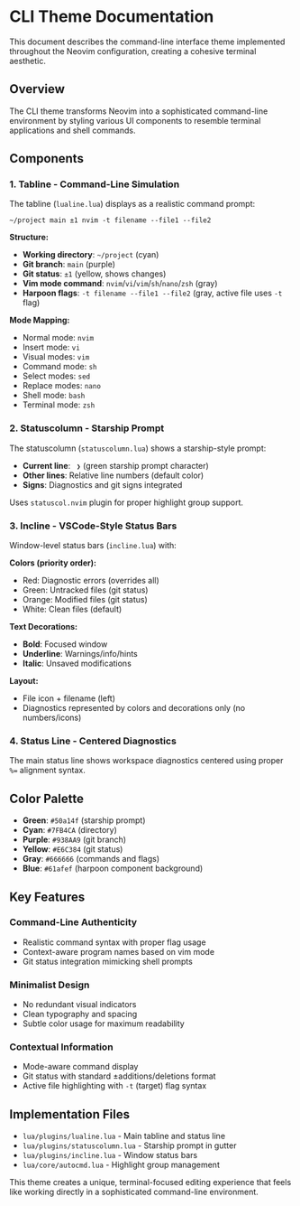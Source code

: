 # CLI Theme Documentation

This document describes the command-line interface theme implemented throughout the Neovim configuration, creating a cohesive terminal aesthetic.

## Overview

The CLI theme transforms Neovim into a sophisticated command-line environment by styling various UI components to resemble terminal applications and shell commands.

## Components

### 1. Tabline - Command-Line Simulation

The tabline (`lualine.lua`) displays as a realistic command prompt:

```
~/project main ±1 nvim -t filename --file1 --file2
```

**Structure:**
- **Working directory**: `~/project` (cyan)
- **Git branch**: `main` (purple) 
- **Git status**: `±1` (yellow, shows changes)
- **Vim mode command**: `nvim`/`vi`/`vim`/`sh`/`nano`/`zsh` (gray)
- **Harpoon flags**: `-t filename --file1 --file2` (gray, active file uses `-t` flag)

**Mode Mapping:**
- Normal mode: `nvim`
- Insert mode: `vi` 
- Visual modes: `vim`
- Command mode: `sh`
- Select modes: `sed`
- Replace modes: `nano`
- Shell mode: `bash`
- Terminal mode: `zsh`

### 2. Statuscolumn - Starship Prompt

The statuscolumn (`statuscolumn.lua`) shows a starship-style prompt:

- **Current line**: ` ❯` (green starship prompt character)
- **Other lines**: Relative line numbers (default color)
- **Signs**: Diagnostics and git signs integrated

Uses `statuscol.nvim` plugin for proper highlight group support.

### 3. Incline - VSCode-Style Status Bars

Window-level status bars (`incline.lua`) with:

**Colors (priority order):**
- Red: Diagnostic errors (overrides all)
- Green: Untracked files (git status)
- Orange: Modified files (git status)  
- White: Clean files (default)

**Text Decorations:**
- **Bold**: Focused window
- **Underline**: Warnings/info/hints
- **Italic**: Unsaved modifications

**Layout:**
- File icon + filename (left)
- Diagnostics represented by colors and decorations only (no numbers/icons)

### 4. Status Line - Centered Diagnostics

The main status line shows workspace diagnostics centered using proper `%=` alignment syntax.

## Color Palette

- **Green**: `#50a14f` (starship prompt)
- **Cyan**: `#7FB4CA` (directory)
- **Purple**: `#938AA9` (git branch)
- **Yellow**: `#E6C384` (git status)
- **Gray**: `#666666` (commands and flags)
- **Blue**: `#61afef` (harpoon component background)

## Key Features

### Command-Line Authenticity
- Realistic command syntax with proper flag usage
- Context-aware program names based on vim mode
- Git status integration mimicking shell prompts

### Minimalist Design
- No redundant visual indicators
- Clean typography and spacing
- Subtle color usage for maximum readability

### Contextual Information
- Mode-aware command display
- Git status with standard ±additions/deletions format
- Active file highlighting with `-t` (target) flag syntax

## Implementation Files

- `lua/plugins/lualine.lua` - Main tabline and status line
- `lua/plugins/statuscolumn.lua` - Starship prompt in gutter
- `lua/plugins/incline.lua` - Window status bars
- `lua/core/autocmd.lua` - Highlight group management

This theme creates a unique, terminal-focused editing experience that feels like working directly in a sophisticated command-line environment.